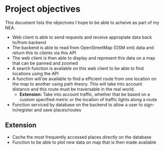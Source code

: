 # Project objectives
This document lists the objectvies I hope to be able to acheive as part of my NEA.
* Web client is able to send requests and receive appropiate data back to/from backend 
* The backend is able to read from OpenStreetMap (OSM xml) data and return this to clients via this API
* The web client is then able to display and represent this data on a map that can be panned and zoomed
* A search function is available on this web client to be able to find locations using the API
* A function will be available to find a efficient route from one location on the map to another using path theory. This will take into account distance and this route must be traversable in the real world.
    * **Extension:** Take into account traffic, whether that be based on a custom specified metric or the location of traffic lights along a route
* Function serviced by database on the backend to allow a user to sign-in/register and save places/routes

## Extension
* Cache the most frequently accessed places directly on the database
* Function to be able to plot new data on map that is then made available